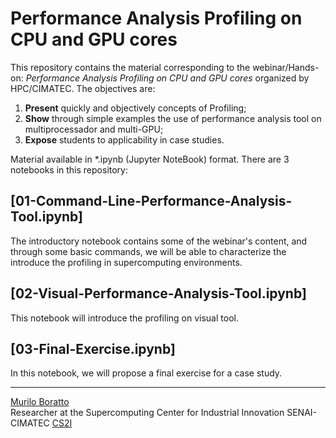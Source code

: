 # Performance Analysis Profiling on CPU and GPU cores <br/>

This repository contains the material corresponding to the webinar/Hands-on: _Performance Analysis Profiling on CPU and GPU cores_ organized by HPC/CIMATEC. The objectives are:

1. **Present** quickly and objectively concepts of Profiling;
2. **Show** through simple examples the use of performance analysis tool on multiprocessador and multi-GPU;
3. **Expose** students to applicability in case studies.

Material available in \*.ipynb (Jupyter NoteBook) format. There are 3 notebooks in this repository:

## [01-Command-Line-Performance-Analysis-Tool.ipynb]
The introductory notebook contains some of the webinar's content, and through some basic commands, we will be able to characterize the introduce the profiling in supercomputing environments.

## [02-Visual-Performance-Analysis-Tool.ipynb]
This notebook will introduce the profiling on visual tool.

## [03-Final-Exercise.ipynb]
In this notebook, we will propose a final exercise for a case study.

---

[Murilo Boratto](http://lattes.cnpq.br/9222855062709254) <br/>
Researcher at the Supercomputing Center for Industrial Innovation SENAI-CIMATEC [CS2I](http://www.senaicimatec.com.br/) <br/>
